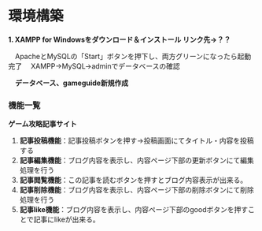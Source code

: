 # 環境構築

**1. XAMPP for Windowsをダウンロード＆インストール リンク先→？？**

　ApacheとMySQLの「Start」ボタンを押下し、両方グリーンになったら起動完了
　XAMPP→MySQL→adminでデータベースの確認

　**データベース、gameguide新規作成**


###  機能一覧

**ゲーム攻略記事サイト**

1. **記事投稿機能**：記事投稿ボタンを押す→投稿画面にてタイトル・内容を投稿する
2. **記事編集機能**：ブログ内容を表示し、内容ページ下部の更新ボタンにて編集処理を行う
3. **記事閲覧機能**：この記事を読むボタンを押すとブログ内容表示が出来る。 
4. **記事削除機能**：ブログ内容を表示し、内容ページ下部の削除ボタンにて削除処理を行う
5. **記事like機能**：ブログ内容を表示し、内容ページ下部のgoodボタンを押すことで記事にlikeが出来る。